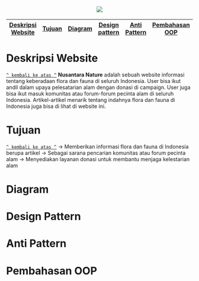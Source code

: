 <h1 align="center"><img src=#"></h1>

[Deskripsi Website](#deskripsi-website) | [Tujuan](#tujuan) | [Diagram](#diagram) | [Design pattern](#design-pattern) | [Anti Pattern](#anti-pattern) | [Pembahasan OOP](#pembahasan-oop) 
:---:|:---:|:---:|:---:|:---:|:---:

# Deskripsi Website
[`^ kembali ke atas ^`](#)
**Nusantara Nature** adalah sebuah website informasi tentang keberadaan flora dan fauna di seluruh Indonesia. User bisa ikut andil dalam upaya pelesatarian alam dengan donasi di campaign. User juga bisa ikut masuk komunitas atau forum-forum pecinta alam di seluruh Indonesia. Artikel-artikel menarik tentang indahnya flora dan fauna di Indonesia juga bisa di lihat di website ini. 

# Tujuan
[`^ kembali ke atas ^`](#)
-> Memberikan informasi flora dan fauna di Indonesia berupa artikel
-> Sebagai sarana pencarian komunitas atau forum pecinta alam
-> Menyediakan layanan donasi untuk membantu menjaga kelestarian alam

# Diagram

# Design Pattern

# Anti Pattern

# Pembahasan OOP

